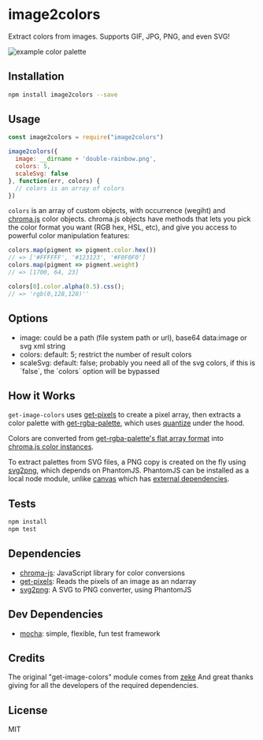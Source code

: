 # image2colors

Extract colors from images. Supports GIF, JPG, PNG, and even SVG!

![example color palette](https://lh3.googleusercontent.com/aygg3azvXF-6uilOc7nS3uKU2UQFasL36pc_kPz-X9tJSAn3d839I32YyVVoD7Yfte52k6MRlh9ZTQroRIlrqqkN9lGWoA5dbZHsmGA_5A4sCvPX2iFa5sqtxOPVAl8uQg5DoEhSlqcdTRB3e58H76D7_5x_CPuj4c9UZ1KIoLQIXRMB0zJ-2PDCI1G_XS1GqH-GxYaSO_VQ6SVKWb5ascQeGi_TJUNbg0iDbiWtD4DEP-We3wEQ23qAE6H1ALDJ1qQXv4cvDfAAS1bpIoHoH9rqBZPVLLs4nCi8srhkFurMZJg7ej1dJwIMMkeLVhW7qb5-FRr5tWkcS9c4EU1-6YA-uuXvmRH5b1f6bjsc1w9G6coIV-6uH3qHDclIfBtbP7Gd4ZmUqMhvrdpqMD9rscl__tIkI-xZW9iPMy8W4Q5m5BmG5eFA16R0x4u0KeWxR_WkD8y3ebiZ2doDJahq8hrqqeokasQNDQ6uIntBwh9hmPsRuQjCagyo-VAcZ2jF4SEt1l3OOfyOrdND2LxQrSIFsMn86sYfb_xTGRGjZasFNO3YTUZBqHpSRTFszCUWMvg1hOdWElggIqDRCSlZhso2RsfCo1XcM-wNQpsXMCAHBnHMMg=w558-h390-no)

## Installation

```sh
npm install image2colors --save
```

## Usage

```js
const image2colors = require("image2colors")

image2colors({
  image: __dirname + 'double-rainbow.png',
  colors: 5,
  scaleSvg: false
}, function(err, colors) {
  // colors is an array of colors
})
```

`colors` is an array of custom objects, with occurrence (wegiht) and [chroma.js](http://gka.github.io/chroma.js) color objects. chroma.js objects have methods that lets you pick the color format you want (RGB hex, HSL, etc), and give you access to powerful color manipulation features:

```js
colors.map(pigment => pigment.color.hex())
// => ['#FFFFFF', '#123123', '#F0F0F0']
colors.map(pigment => pigment.weight)
// => [1700, 64, 23]

colors[0].color.alpha(0.5).css();
// => 'rgb(0,128,128)''
```

## Options

- image: could be a path (file system path or url), base64 data:image or svg xml string
- colors: default: 5; restrict the number of result colors
- scaleSvg: default: false; probably you need all of the svg colors, if this is ´false´, the ´colors´ option will be bypassed

## How it Works

`get-image-colors` uses [get-pixels](http://npm.im/get-pixels) to create a pixel array, then extracts a color palette with [get-rgba-palette](http://npm.im/get-rgba-palette), which uses [quantize](http://npm.im/quantize) under the hood.

Colors are converted from [get-rgba-palette's flat array format](https://github.com/mattdesl/get-rgba-palette#palettepixels-count-quality-filter) into [chroma.js color instances](http://gka.github.io/chroma.js/).

To extract palettes from SVG files, a PNG copy is created on the fly using [svg2png](http://npm.im/svg2png), which depends on PhantomJS. PhantomJS can be installed as a local node module, unlike [canvas](http://npm.im/canvas) which has [external dependencies](https://github.com/Automattic/node-canvas#installation).

## Tests

```sh
npm install
npm test
```

## Dependencies

- [chroma-js](https://github.com/gka/chroma.js): JavaScript library for color conversions
- [get-pixels](https://github.com/scijs/get-pixels): Reads the pixels of an image as an ndarray
- [svg2png](https://github.com/domenic/svg2png): A SVG to PNG converter, using PhantomJS

## Dev Dependencies

- [mocha](https://github.com/mochajs/mocha): simple, flexible, fun test framework

## Credits

The original "get-image-colors" module comes from [zeke](https://github.com/zeke/get-image-colors)
And great thanks giving for all the developers of the required dependencies.

## License

MIT

